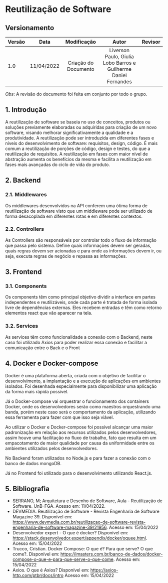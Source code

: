 # Reutilização de Software

## Versionamento

| Versão |    Data    |            Modificação             |                Autor                |                             Revisor                             |
| ------ | :--------: | :--------------------------------: | :---------------------------------: | :-------------------------------------------------------------: |
| 1.0    | 11/04/2022 |        Criação do Documento        |         Liverson Paulo, Giulia Lobo Barros e Guilherme Daniel Fernandes          |

*Obs*: A revisão do documento foi feita em conjunto por todo o grupo.

## 1. Introdução

A reutilização de software se baseia no uso de conceitos, produtos ou soluções previamente elaboradas ou adquiridas para criação de um novo software, visando melhorar significativamente a qualidade e a produtividade.
A reutilização pode ser introduzida em diferentes fases e níveis do desenvolvimento de software: requisitos, design, código. É mais comum a reutilização de porções de código, design e testes, do que a reutilização de requisitos. A reutilização em fases com maior nível de abstração aumenta os benefícios da mesma e facilita a reutilização em fases mais avançadas do ciclo de vida do produto.

## 2. Backend

### 2.1. Middlewares

Os middlewares desenvolvidos na API conferem uma ótima forma de reutilização de software visto que um middleware pode ser utilizado de forma desacoplada em diferentes rotas e em diferentes contextos.

### 2.2. Controllers

As Controllers são responsáveis por controlar todo o fluxo de informação que passa pelo sistema. Define quais informações devem ser geradas, quais regras devem ser acionadas e para onde as informações devem ir, ou seja, executa regras de negócio e repassa as informações.

## 3. Frontend

### 3.1. Components

Os components têm como principal objetivo dividir a interface em partes independentes e reutilizáveis, onde cada parte é tratada de forma isolada livre de dependências externas. Eles recebem entradas e têm como retorno elementos react que vão aparecer na tela.

### 3.2. Services

As services têm como funcionalidade a conexão com o Backend, neste caso foi utilizado Axios para poder realizar essa conexão e facilitar a comunicação entre o Back e o Front

## 4. Docker e Docker-compose

Docker é uma plataforma aberta, criada com o objetivo de facilitar o desenvolvimento, a implantação e a execução de aplicações em ambientes isolados. Foi desenhada especialmente para disponibilizar uma aplicação da forma mais rápida possível.

Já o Docker-compose vai orquestrar o funcionamento dos containers Docker, onde os desenvolvedores serão como maestros orquestrando uma banda, porém neste caso será o comportamento da aplicação, utilizando essa ferramenta para fazer com que isso seja viável.

Ao utilizar o Docker e Docker-compose foi possível alcançar uma maior padronização em relação aos recursos utilizados pelos desenvolvedores, assim houve uma facilitação no fluxo de trabalho, fato que resulta em um empacotamento de maior qualidade por causa da uniformidade entre os ambientes utilizados pelos desenvolvedores.

No Backend foram utilizados no Node.js e para fazer a conexão com o banco de dados mongoDB.

Já no Frontend foi utilizado para o desenvolvimento utilizando React.js.

## 5. Bibliografia

* SERRANO, M; Arquitetura e Desenho de Software, Aula - Reutilização de Software. UnB-FGA. Acesso em: 11/04/2022.
* DEVMEDIA. Reutilização de Software - Revista Engenharia de Software Magazine 39. Disponível em: https://www.devmedia.com.br/reutilizacao-de-software-revista-engenharia-de-software-magazine-39/21956. Acesso em: 15/04/2022
* Desenvolvedor expert - O que é docker? Disponível em: https://stack.desenvolvedor.expert/appendix/docker/oquee.html. Acesso em: 15/04/2022
* Trucco, Cristian. Docker Compose: O que é? Para que serve? O que come?. Disponível em: https://imasters.com.br/banco-de-dados/docker-compose-o-que-e-para-que-serve-o-que-come. Acesso em: 15/04/2022
* Axios. O que é Axios? Disponível em: https://axios-http.com/ptbr/docs/intro Acesso em: 15/04/2022